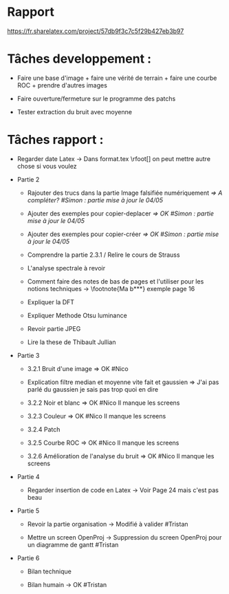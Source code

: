 
# Rapport 

https://fr.sharelatex.com/project/57db9f3c7c5f29b427eb3b97

# Tâches developpement : 

- Faire une base d'image + faire une vérité de terrain + faire une courbe ROC + prendre d'autres images

- Faire ouverture/fermeture sur le programme des patchs

- Tester extraction du bruit avec moyenne

# Tâches rapport :
- Regarder date Latex -> Dans format.tex  \rfoot[] on peut mettre autre chose si vous voulez

- Partie 2
	- Rajouter des trucs dans la partie Image falsifiée numériquement *=> A compléter? #Simon : partie mise à jour le 04/05*

	- Ajouter des exemples pour copier-deplacer *=> OK #Simon : partie mise à jour le 04/05*
	
	- Ajouter des exemples pour copier-créer *=> OK #Simon : partie mise à jour le 04/05*

	- Comprendre la partie 2.3.1 / Relire le cours de Strauss

	- L'analyse spectrale à revoir

	- Comment faire des notes de bas de pages et l'utiliser pour les notions techniques -> \footnote{Ma b***} exemple page 16

	- Expliquer la DFT

	- Expliquer Methode Otsu luminance

	- Revoir partie JPEG

	- Lire la these de Thibault Jullian


- Partie 3
	- 3.2.1 Bruit d'une image => OK #Nico 
	
	- Explication filtre median et moyenne vite fait et gaussien => J'ai pas parlé du gaussien je sais pas trop quoi en dire
	
	- 3.2.2 Noir et blanc => OK #Nico Il manque les screens
	
	- 3.2.3 Couleur => OK #Nico Il manque les screens
	
	- 3.2.4 Patch
	
	- 3.2.5 Courbe ROC  => OK #Nico Il manque les screens
	
	- 3.2.6 Amélioration de l'analyse du bruit => OK #Nico Il manque les screens
	
	
- Partie 4
	- Regarder insertion de code en Latex -> Voir Page 24 mais c'est pas beau


- Partie 5
	- Revoir la partie organisation -> Modifié à valider #Tristan
	
	- Mettre un screen OpenProj -> Suppression du screen OpenProj pour un diagramme de gantt #Tristan

- Partie 6
	- Bilan technique
	
	- Bilan humain -> OK #Tristan
